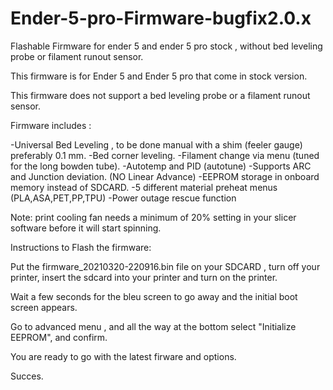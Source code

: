 # Ender-5-pro-Firmware-bugfix2.0.x
Flashable Firmware for ender 5 and ender 5 pro stock , without bed leveling probe or filament runout sensor.

This firmware is for Ender 5 and Ender 5 pro that come in stock version.

This firmware does not support a bed leveling probe or a filament runout sensor.

Firmware includes : 

-Universal Bed Leveling , to be done manual with a shim (feeler gauge) preferably 0.1 mm.
-Bed corner leveling.
-Filament change via menu (tuned for the long bowden tube).
-Autotemp and PID (autotune)
-Supports ARC and Junction deviation. (NO Linear Advance)
-EEPROM storage in onboard memory instead of SDCARD.
-5 different material preheat menus (PLA,ASA,PET,PP,TPU)
-Power outage rescue function

Note: print cooling fan needs a minimum of 20% setting in your slicer software before it will start spinning.


Instructions to Flash the firmware:

Put the firmware_20210320-220916.bin file on your SDCARD , turn off your printer, insert the sdcard into your printer and turn on the printer.

Wait a few seconds for the bleu screen to go away and the initial boot screen appears.

Go to advanced menu , and all the way at the bottom select "Initialize EEPROM", and confirm.

You are ready to go with the latest firware and options.

Succes.

